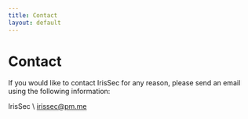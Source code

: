 ```yaml
---
title: Contact
layout: default
---
```


# Contact

If you would like to contact IrisSec for any reason, please send an email using the following information:

IrisSec \\
[irissec@pm.me](mailto:irissec@pm.me)
